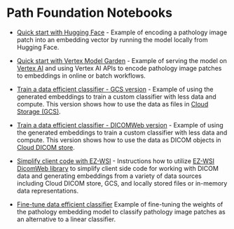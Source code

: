 # Path Foundation Notebooks

*   [Quick start with Hugging Face](quick_start_with_hugging_face.ipynb) -
    Example of encoding a pathology image patch into an embedding vector by
    running the model locally from Hugging Face.

*   [Quick start with Vertex Model Garden](quick_start_with_model_garden.ipynb) -
    Example of serving the model on
    [Vertex AI](https://cloud.google.com/vertex-ai/docs/predictions/overview)
    and using Vertex AI APIs to encode pathology image patches to embeddings in
    online or batch workflows.

*   [Train a data efficient classifier - GCS version](train_data_efficient_classifier_gcs.ipynb) -
    Example of using the generated embeddings to train a custom classifier with
    less data and compute. This version shows how to use the data as files in
    [Cloud Storage (GCS)](https://cloud.google.com/storage).

*   [Train a data efficient classifier - DICOMWeb version](train_data_efficient_classifier_dicom.ipynb) -
    Example of using the generated embeddings to train a custom classifier with
    less data and compute. This version shows how to use the data as DICOM
    objects in
    [Cloud DICOM store](https://cloud.google.com/healthcare-api/docs/how-tos/dicom).

*   [Simplify client code with EZ-WSI](simplify_client_code_with_ez_wsi.ipynb) -
    Instructions how to utilize
    [EZ-WSI DicomWeb library](https://github.com/GoogleCloudPlatform/EZ-WSI-DICOMweb)
    to simplify client side code for working with DICOM data and generating
    embeddings from a variety of data sources including Cloud DICOM store, GCS,
    and locally stored files or in-memory data representations.

*   [Fine-tune data efficient classifier](fine_tune_data_efficient_classifier_gcs.ipynb)
    Example of fine-tuning the weights of the pathology embedding model to
    classify pathology image patches as an alternative to a linear classifier.